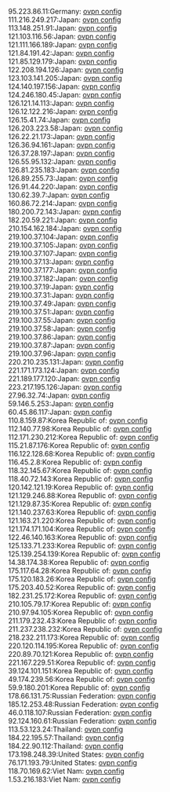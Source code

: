 95.223.86.11:Germany: [ovpn config](vpn/95_223_86_11.ovpn)  
111.216.249.217:Japan: [ovpn config](vpn/111_216_249_217.ovpn)  
113.148.251.91:Japan: [ovpn config](vpn/113_148_251_91.ovpn)  
121.103.116.56:Japan: [ovpn config](vpn/121_103_116_56.ovpn)  
121.111.166.189:Japan: [ovpn config](vpn/121_111_166_189.ovpn)  
121.84.191.42:Japan: [ovpn config](vpn/121_84_191_42.ovpn)  
121.85.129.179:Japan: [ovpn config](vpn/121_85_129_179.ovpn)  
122.208.194.126:Japan: [ovpn config](vpn/122_208_194_126.ovpn)  
123.103.141.205:Japan: [ovpn config](vpn/123_103_141_205.ovpn)  
124.140.197.156:Japan: [ovpn config](vpn/124_140_197_156.ovpn)  
124.246.180.45:Japan: [ovpn config](vpn/124_246_180_45.ovpn)  
126.121.14.113:Japan: [ovpn config](vpn/126_121_14_113.ovpn)  
126.12.122.216:Japan: [ovpn config](vpn/126_12_122_216.ovpn)  
126.15.41.74:Japan: [ovpn config](vpn/126_15_41_74.ovpn)  
126.203.223.58:Japan: [ovpn config](vpn/126_203_223_58.ovpn)  
126.22.21.173:Japan: [ovpn config](vpn/126_22_21_173.ovpn)  
126.36.94.161:Japan: [ovpn config](vpn/126_36_94_161.ovpn)  
126.37.28.197:Japan: [ovpn config](vpn/126_37_28_197.ovpn)  
126.55.95.132:Japan: [ovpn config](vpn/126_55_95_132.ovpn)  
126.81.235.183:Japan: [ovpn config](vpn/126_81_235_183.ovpn)  
126.89.255.73:Japan: [ovpn config](vpn/126_89_255_73.ovpn)  
126.91.44.220:Japan: [ovpn config](vpn/126_91_44_220.ovpn)  
130.62.39.7:Japan: [ovpn config](vpn/130_62_39_7.ovpn)  
160.86.72.214:Japan: [ovpn config](vpn/160_86_72_214.ovpn)  
180.200.72.143:Japan: [ovpn config](vpn/180_200_72_143.ovpn)  
182.20.59.221:Japan: [ovpn config](vpn/182_20_59_221.ovpn)  
210.154.162.184:Japan: [ovpn config](vpn/210_154_162_184.ovpn)  
219.100.37.104:Japan: [ovpn config](vpn/219_100_37_104.ovpn)  
219.100.37.105:Japan: [ovpn config](vpn/219_100_37_105.ovpn)  
219.100.37.107:Japan: [ovpn config](vpn/219_100_37_107.ovpn)  
219.100.37.13:Japan: [ovpn config](vpn/219_100_37_13.ovpn)  
219.100.37.177:Japan: [ovpn config](vpn/219_100_37_177.ovpn)  
219.100.37.182:Japan: [ovpn config](vpn/219_100_37_182.ovpn)  
219.100.37.19:Japan: [ovpn config](vpn/219_100_37_19.ovpn)  
219.100.37.31:Japan: [ovpn config](vpn/219_100_37_31.ovpn)  
219.100.37.49:Japan: [ovpn config](vpn/219_100_37_49.ovpn)  
219.100.37.51:Japan: [ovpn config](vpn/219_100_37_51.ovpn)  
219.100.37.55:Japan: [ovpn config](vpn/219_100_37_55.ovpn)  
219.100.37.58:Japan: [ovpn config](vpn/219_100_37_58.ovpn)  
219.100.37.86:Japan: [ovpn config](vpn/219_100_37_86.ovpn)  
219.100.37.87:Japan: [ovpn config](vpn/219_100_37_87.ovpn)  
219.100.37.96:Japan: [ovpn config](vpn/219_100_37_96.ovpn)  
220.210.235.131:Japan: [ovpn config](vpn/220_210_235_131.ovpn)  
221.171.173.124:Japan: [ovpn config](vpn/221_171_173_124.ovpn)  
221.189.177.120:Japan: [ovpn config](vpn/221_189_177_120.ovpn)  
223.217.195.126:Japan: [ovpn config](vpn/223_217_195_126.ovpn)  
27.96.32.74:Japan: [ovpn config](vpn/27_96_32_74.ovpn)  
59.146.5.253:Japan: [ovpn config](vpn/59_146_5_253.ovpn)  
60.45.86.117:Japan: [ovpn config](vpn/60_45_86_117.ovpn)  
110.8.159.87:Korea Republic of: [ovpn config](vpn/110_8_159_87.ovpn)  
112.140.77.98:Korea Republic of: [ovpn config](vpn/112_140_77_98.ovpn)  
112.171.230.212:Korea Republic of: [ovpn config](vpn/112_171_230_212.ovpn)  
115.21.87.176:Korea Republic of: [ovpn config](vpn/115_21_87_176.ovpn)  
116.122.128.68:Korea Republic of: [ovpn config](vpn/116_122_128_68.ovpn)  
116.45.2.8:Korea Republic of: [ovpn config](vpn/116_45_2_8.ovpn)  
118.32.145.67:Korea Republic of: [ovpn config](vpn/118_32_145_67.ovpn)  
118.40.72.143:Korea Republic of: [ovpn config](vpn/118_40_72_143.ovpn)  
120.142.121.19:Korea Republic of: [ovpn config](vpn/120_142_121_19.ovpn)  
121.129.246.88:Korea Republic of: [ovpn config](vpn/121_129_246_88.ovpn)  
121.129.87.35:Korea Republic of: [ovpn config](vpn/121_129_87_35.ovpn)  
121.140.237.63:Korea Republic of: [ovpn config](vpn/121_140_237_63.ovpn)  
121.163.21.220:Korea Republic of: [ovpn config](vpn/121_163_21_220.ovpn)  
121.174.171.104:Korea Republic of: [ovpn config](vpn/121_174_171_104.ovpn)  
122.46.140.163:Korea Republic of: [ovpn config](vpn/122_46_140_163.ovpn)  
125.133.71.233:Korea Republic of: [ovpn config](vpn/125_133_71_233.ovpn)  
125.139.254.139:Korea Republic of: [ovpn config](vpn/125_139_254_139.ovpn)  
14.38.174.38:Korea Republic of: [ovpn config](vpn/14_38_174_38.ovpn)  
175.117.64.28:Korea Republic of: [ovpn config](vpn/175_117_64_28.ovpn)  
175.120.183.26:Korea Republic of: [ovpn config](vpn/175_120_183_26.ovpn)  
175.203.40.52:Korea Republic of: [ovpn config](vpn/175_203_40_52.ovpn)  
182.231.25.172:Korea Republic of: [ovpn config](vpn/182_231_25_172.ovpn)  
210.105.79.17:Korea Republic of: [ovpn config](vpn/210_105_79_17.ovpn)  
210.97.94.105:Korea Republic of: [ovpn config](vpn/210_97_94_105.ovpn)  
211.179.232.43:Korea Republic of: [ovpn config](vpn/211_179_232_43.ovpn)  
211.237.238.232:Korea Republic of: [ovpn config](vpn/211_237_238_232.ovpn)  
218.232.211.173:Korea Republic of: [ovpn config](vpn/218_232_211_173.ovpn)  
220.120.114.195:Korea Republic of: [ovpn config](vpn/220_120_114_195.ovpn)  
220.89.70.121:Korea Republic of: [ovpn config](vpn/220_89_70_121.ovpn)  
221.167.229.51:Korea Republic of: [ovpn config](vpn/221_167_229_51.ovpn)  
39.124.101.151:Korea Republic of: [ovpn config](vpn/39_124_101_151.ovpn)  
49.174.239.56:Korea Republic of: [ovpn config](vpn/49_174_239_56.ovpn)  
59.9.180.201:Korea Republic of: [ovpn config](vpn/59_9_180_201.ovpn)  
178.66.131.75:Russian Federation: [ovpn config](vpn/178_66_131_75.ovpn)  
185.12.253.48:Russian Federation: [ovpn config](vpn/185_12_253_48.ovpn)  
46.0.118.107:Russian Federation: [ovpn config](vpn/46_0_118_107.ovpn)  
92.124.160.61:Russian Federation: [ovpn config](vpn/92_124_160_61.ovpn)  
113.53.123.24:Thailand: [ovpn config](vpn/113_53_123_24.ovpn)  
184.22.195.57:Thailand: [ovpn config](vpn/184_22_195_57.ovpn)  
184.22.90.112:Thailand: [ovpn config](vpn/184_22_90_112.ovpn)  
173.198.248.39:United States: [ovpn config](vpn/173_198_248_39.ovpn)  
76.171.193.79:United States: [ovpn config](vpn/76_171_193_79.ovpn)  
118.70.169.62:Viet Nam: [ovpn config](vpn/118_70_169_62.ovpn)  
1.53.216.183:Viet Nam: [ovpn config](vpn/1_53_216_183.ovpn)  
